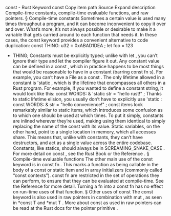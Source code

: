 const - Rust
Keyword
const
Copy item path
Source
Expand description
Compile-time constants, compile-time evaluable functions, and raw pointers.
§
Compile-time constants
Sometimes a certain value is used many times throughout a program, and it can become
inconvenient to copy it over and over. What’s more, it’s not always possible or desirable to
make it a variable that gets carried around to each function that needs it. In these cases, the
const
keyword provides a convenient alternative to code duplication:
const
THING: u32 =
0xABAD1DEA
;
let
foo =
123
+ THING;
Constants must be explicitly typed; unlike with
let
, you can’t ignore their type and let the
compiler figure it out. Any constant value can be defined in a
const
, which in practice happens
to be most things that would be reasonable to have in a constant (barring
const fn
s). For
example, you can’t have a
File
as a
const
.
The only lifetime allowed in a constant is
'static
, which is the lifetime that encompasses
all others in a Rust program. For example, if you wanted to define a constant string, it would
look like this:
const
WORDS:
&
'static
str =
"hello rust!"
;
Thanks to static lifetime elision, you usually don’t have to explicitly use
'static
:
const
WORDS:
&
str =
"hello convenience!"
;
const
items look remarkably similar to
static
items, which introduces some confusion as
to which one should be used at which times. To put it simply, constants are inlined wherever
they’re used, making using them identical to simply replacing the name of the
const
with its
value. Static variables, on the other hand, point to a single location in memory, which all
accesses share. This means that, unlike with constants, they can’t have destructors, and act as
a single value across the entire codebase.
Constants, like statics, should always be in
SCREAMING_SNAKE_CASE
.
For more detail on
const
, see the
Rust Book
or the
Reference
.
§
Compile-time evaluable functions
The other main use of the
const
keyword is in
const fn
. This marks a function as being
callable in the body of a
const
or
static
item and in array initializers (commonly called
“const contexts”).
const fn
are restricted in the set of operations they can perform, to
ensure that they can be evaluated at compile-time. See the
Reference
for more
detail.
Turning a
fn
into a
const fn
has no effect on run-time uses of that function.
§
Other uses of
const
The
const
keyword is also used in raw pointers in combination with
mut
, as seen in
*const T
and
*mut T
. More about
const
as used in raw pointers can be read at the Rust docs for the
pointer primitive
.